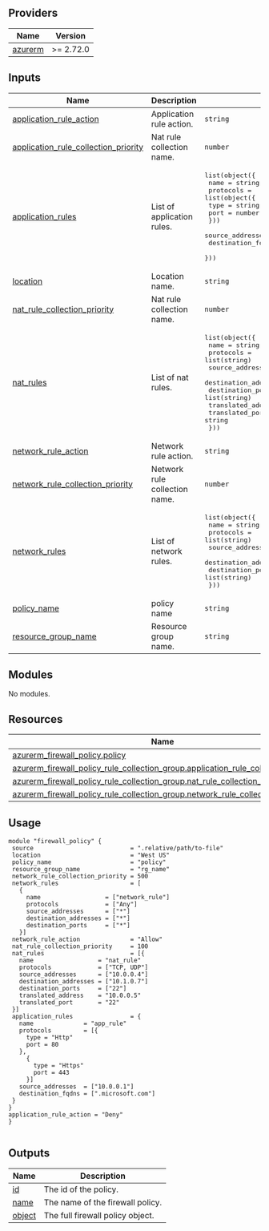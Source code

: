 ## Providers

| Name | Version |
|------|---------|
| <a name="provider_azurerm"></a> [azurerm](#provider\_azurerm) | >= 2.72.0 |
## Inputs

| Name | Description | Type | Default | Required |
|------|-------------|------|---------|:--------:|
| <a name="input_application_rule_action"></a> [application\_rule\_action](#input\_application\_rule\_action) | Application rule action. | `string` | `"Deny"` | no |
| <a name="input_application_rule_collection_priority"></a> [application\_rule\_collection\_priority](#input\_application\_rule\_collection\_priority) | Nat rule collection name. | `number` | `300` | no |
| <a name="input_application_rules"></a> [application\_rules](#input\_application\_rules) | List of application rules. | <pre>list(object({<br>    name              = string<br>    protocols         = list(object({<br>      type = string<br>      port = number<br>    }))<br>    source_addresses  = list(string)<br>    destination_fqdns = list(string)<br>  }))</pre> | `[]` | no |
| <a name="input_location"></a> [location](#input\_location) | Location name. | `string` | n/a | yes |
| <a name="input_nat_rule_collection_priority"></a> [nat\_rule\_collection\_priority](#input\_nat\_rule\_collection\_priority) | Nat rule collection name. | `number` | `100` | no |
| <a name="input_nat_rules"></a> [nat\_rules](#input\_nat\_rules) | List of nat rules. | <pre>list(object({<br>    name                  = string<br>    protocols             = list(string)<br>    source_addresses      = list(string)<br>    destination_addresses = list(string)<br>    destination_ports     = list(string)<br>    translated_address    = string<br>    translated_port       = string<br>  }))</pre> | `[]` | no |
| <a name="input_network_rule_action"></a> [network\_rule\_action](#input\_network\_rule\_action) | Network rule action. | `string` | `"Allow"` | no |
| <a name="input_network_rule_collection_priority"></a> [network\_rule\_collection\_priority](#input\_network\_rule\_collection\_priority) | Network rule collection name. | `number` | `200` | no |
| <a name="input_network_rules"></a> [network\_rules](#input\_network\_rules) | List of network rules. | <pre>list(object({<br>    name                  = string<br>    protocols             = list(string)<br>    source_addresses      = list(string)<br>    destination_addresses = list(string)<br>    destination_ports     = list(string)<br>  }))</pre> | `[]` | no |
| <a name="input_policy_name"></a> [policy\_name](#input\_policy\_name) | policy name | `string` | n/a | yes |
| <a name="input_resource_group_name"></a> [resource\_group\_name](#input\_resource\_group\_name) | Resource group name. | `string` | n/a | yes |
## Modules

No modules.
## Resources

| Name | Type |
|------|------|
| [azurerm_firewall_policy.policy](https://registry.terraform.io/providers/hashicorp/azurerm/latest/docs/resources/firewall_policy) | resource |
| [azurerm_firewall_policy_rule_collection_group.application_rule_collection_group](https://registry.terraform.io/providers/hashicorp/azurerm/latest/docs/resources/firewall_policy_rule_collection_group) | resource |
| [azurerm_firewall_policy_rule_collection_group.nat_rule_collection_group](https://registry.terraform.io/providers/hashicorp/azurerm/latest/docs/resources/firewall_policy_rule_collection_group) | resource |
| [azurerm_firewall_policy_rule_collection_group.network_rule_collection_group](https://registry.terraform.io/providers/hashicorp/azurerm/latest/docs/resources/firewall_policy_rule_collection_group) | resource |
## Usage
 ```hcl
module "firewall_policy" {
  source                           = ".relative/path/to-file"
  location                         = "West US"
  policy_name                      = "policy"
  resource_group_name              = "rg_name"
  network_rule_collection_priority = 500
  network_rules                    = [
    {
      name                  = ["network_rule"]
      protocols             = ["Any"]
      source_addresses      = ["*"]
      destination_addresses = ["*"]
      destination_ports     = ["*"]
    }]
  network_rule_action              = "Allow"
  nat_rule_collection_priority     = 100
  nat_rules                        = [{
    name                  = "nat_rule"
    protocols             = ["TCP, UDP"]
    source_addresses      = ["10.0.0.4"]
    destination_addresses = ["10.1.0.7"]
    destination_ports     = ["22"]
    translated_address    = "10.0.0.5"
    translated_port       = "22"
  }]
  application_rules                = {
    name              = "app_rule"
    protocols         = [{
      type = "Http"
      port = 80
    },
      {
        type = "Https"
        port = 443
      }]
    source_addresses  = ["10.0.0.1"]
    destination_fqdns = [".microsoft.com"]
  }
}
application_rule_action = "Deny"
}


 ```
## Outputs

| Name | Description |
|------|-------------|
| <a name="output_id"></a> [id](#output\_id) | The id of the policy. |
| <a name="output_name"></a> [name](#output\_name) | The name of the firewall policy. |
| <a name="output_object"></a> [object](#output\_object) | The full firewall policy object. |
